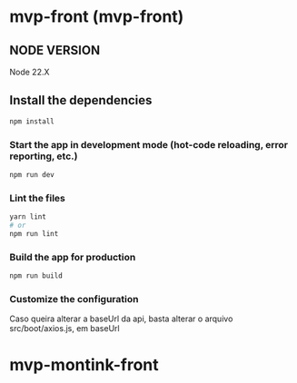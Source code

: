 # mvp-front (mvp-front)

## NODE VERSION

  Node 22.X

## Install the dependencies
```bash
npm install
```

### Start the app in development mode (hot-code reloading, error reporting, etc.)
```bash
npm run dev
```


### Lint the files
```bash
yarn lint
# or
npm run lint
```


### Build the app for production
```bash
npm run build
```

### Customize the configuration
Caso queira alterar a baseUrl da api, basta alterar o arquivo src/boot/axios.js, em baseUrl
# mvp-montink-front
